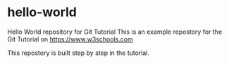 # hello-world
Hello World repository for Git Tutorial
This is an example repostory for the Git Tutorial on https://www.w3schools.com

This repostory is built step by step in the tutorial.
